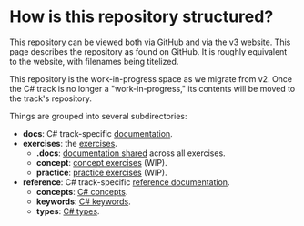 # How is this repository structured?

This repository can be viewed both via GitHub and via the v3 website. This page describes the repository as found on GitHub. It is roughly equivalent to the website, with filenames being titelized.

This repository is the work-in-progress space as we migrate from v2. Once the C# track is no longer a "work-in-progress," its contents will be moved to the track's repository.

Things are grouped into several subdirectories:

- **docs**: C# track-specific [documentation][docs].
- **exercises**: the [exercises][exercises].
  - **.docs**: [documentation shared][exercises-docs] across all exercises.
  - **concept**: [concept exercises][exercises-concept] (WIP).
  - **practice**: [practice exercises][exercises-practice] (WIP).
- **reference**: C# track-specific [reference documentation][reference].
  - **concepts**: [C# concepts][reference-concepts].
  - **keywords**: [C# keywords][reference-keywords].
  - **types**: [C# types][reference-types].

[docs]: ./docs/README.md
[exercises]: ./exercises/README.md
[exercises-docs]: ./exercises/.docs/README.md
[exercises-concept]: ./exercises/concept/README.md
[exercises-practice]: ./exercises/practice/README.md
[reference]: ./reference/README.md
[reference-concepts]: ./reference/concepts/README.md
[reference-keywords]: ./reference/keywords/README.md
[reference-types]: ./reference/types/README.md
